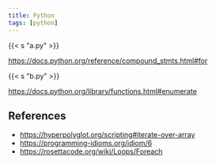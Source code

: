 ```yaml
---
title: Python
tags: [python]
---
```


{{< s "a.py" >}}

<https://docs.python.org/reference/compound_stmts.html#for>

{{< s "b.py" >}}

<https://docs.python.org/library/functions.html#enumerate>

## References

- <https://hyperpolyglot.org/scripting#iterate-over-array>
- <https://programming-idioms.org/idiom/6>
- <https://rosettacode.org/wiki/Loops/Foreach>
